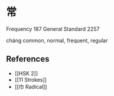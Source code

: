 # 常
Frequency 187
General Standard 2257

cháng
common, normal, frequent, regular

## References
- [[HSK 2]]
- [[11 Strokes]]
- [[巾 Radical]]